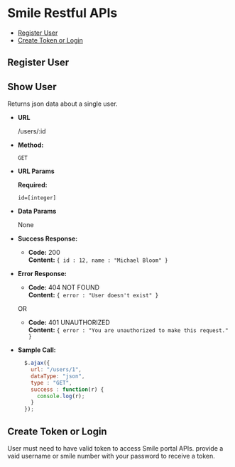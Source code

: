 # Smile Restful APIs
* [Register User](#registeruser)
* [Create Token or Login](#createtoken)

## Register User

**Show User**
----
  Returns json data about a single user.

* **URL**

  /users/:id

* **Method:**

  `GET`
    
*  **URL Params**

   **Required:**
 
   `id=[integer]`

* **Data Params**

  None

* **Success Response:**

  * **Code:** 200 <br />
    **Content:** `{ id : 12, name : "Michael Bloom" }`
 
* **Error Response:**

  * **Code:** 404 NOT FOUND <br />
    **Content:** `{ error : "User doesn't exist" }`

  OR

  * **Code:** 401 UNAUTHORIZED <br />
    **Content:** `{ error : "You are unauthorized to make this request." }`

* **Sample Call:**

  ```javascript
    $.ajax({
      url: "/users/1",
      dataType: "json",
      type : "GET",
      success : function(r) {
        console.log(r);
      }
    });
  ```
    
## Create Token or Login

User must need to have valid token to access Smile portal APIs. provide a vaid username or smile number with your password to receive a token. 
